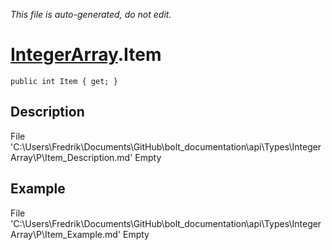 *This file is auto-generated, do not edit.*

# [IntegerArray](Types/IntegerArray.md).Item
`public int Item { get; }`
## Description
File 'C:\Users\Fredrik\Documents\GitHub\bolt_documentation\api\Types\IntegerArray\P\Item_Description.md' Empty
## Example
File 'C:\Users\Fredrik\Documents\GitHub\bolt_documentation\api\Types\IntegerArray\P\Item_Example.md' Empty

